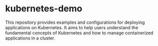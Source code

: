 # kubernetes-demo
This repository provides examples and configurations for deploying applications on Kubernetes. It aims to help users understand the fundamental concepts of Kubernetes and how to manage containerized applications in a cluster.
